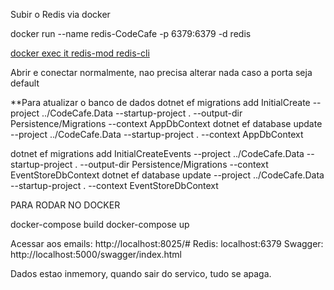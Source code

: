 Subir o Redis via docker

docker run --name redis-CodeCafe -p 6379:6379 -d redis 

[docker exec it redis-mod redis-cli](https://github.com/qishibo/AnotherRedisDesktopManager/releases)

Abrir e conectar normalmente, nao precisa alterar nada caso a porta seja default



**Para atualizar o banco de dados
dotnet ef migrations add InitialCreate --project ../CodeCafe.Data --startup-project . --output-dir Persistence/Migrations --context AppDbContext
dotnet ef database update --project ../CodeCafe.Data --startup-project .  --context AppDbContext

dotnet ef migrations add InitialCreateEvents --project ../CodeCafe.Data --startup-project . --output-dir Persistence/Migrations --context EventStoreDbContext
dotnet ef database update --project ../CodeCafe.Data --startup-project .  --context EventStoreDbContext



PARA RODAR NO DOCKER 

docker-compose build
docker-compose up

Acessar aos emails: http://localhost:8025/#
Redis: localhost:6379
Swagger: http://localhost:5000/swagger/index.html


Dados estao inmemory, quando sair do servico, tudo se apaga.